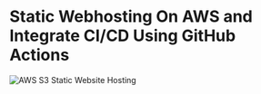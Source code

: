 # Static Webhosting On AWS and Integrate CI/CD Using GitHub Actions

![AWS S3 Static Website Hosting](https://user-images.githubusercontent.com/66474973/235602126-9db3a81f-49f5-407d-8ebf-3676faaeb0f5.png)



